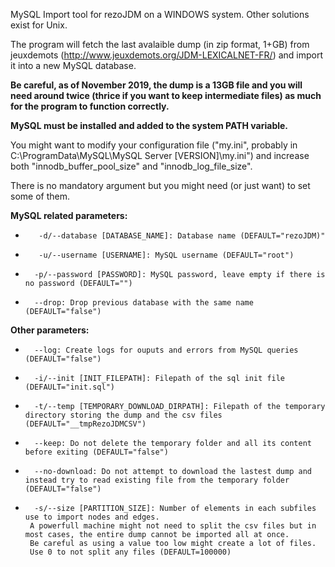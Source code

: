 MySQL Import tool for rezoJDM on a WINDOWS system. Other solutions exist for Unix. 

The program will fetch the last avalaible dump (in zip format, 1+GB) from jeuxdemots (http://www.jeuxdemots.org/JDM-LEXICALNET-FR/) and import it into a new MySQL database.

**Be careful, as of November 2019, the dump is a 13GB file and you will need around twice (thrice if you want to keep intermediate files) as much for the program to function correctly.**


**MySQL must be installed and added to the system PATH variable.**

You might want to modify your configuration file ("my.ini", probably in C:\ProgramData\MySQL\MySQL Server [VERSION]\my.ini") and increase both "innodb_buffer_pool_size" and "innodb_log_file_size".


There is no mandatory argument but you might need (or just want) to set some of them.

**MySQL related parameters:** 
 *        -d/--database [DATABASE_NAME]: Database name (DEFAULT="rezoJDM)"
 *        -u/--username [USERNAME]: MySQL username (DEFAULT="root")
 *       -p/--password [PASSWORD]: MySQL password, leave empty if there is no password (DEFAULT="")
 *       --drop: Drop previous database with the same name (DEFAULT="false")

**Other parameters:**
 *       --log: Create logs for ouputs and errors from MySQL queries (DEFAULT="false")
 *       -i/--init [INIT_FILEPATH]: Filepath of the sql init file (DEFAULT="init.sql")
 *       -t/--temp [TEMPORARY_DOWNLOAD_DIRPATH]: Filepath of the temporary directory storing the dump and the csv files (DEFAULT="__tmpRezoJDMCSV")
 *       --keep: Do not delete the temporary folder and all its content before exiting (DEFAULT="false")
 *       --no-download: Do not attempt to download the lastest dump and instead try to read existing file from the temporary folder (DEFAULT="false")
 *       -s/--size [PARTITION_SIZE]: Number of elements in each subfiles use to import nodes and edges.
        A powerfull machine might not need to split the csv files but in most cases, the entire dump cannot be imported all at once.
        Be careful as using a value too low might create a lot of files.
        Use 0 to not split any files (DEFAULT=100000)
